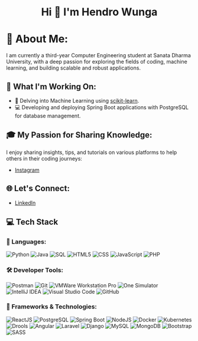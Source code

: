 <h1 align="center">Hi 👋 I'm Hendro Wunga</h1>

# 💫 About Me:
I am currently a third-year Computer Engineering student at Sanata Dharma University, with a deep passion for exploring the fields of coding, machine learning, and building scalable and robust applications.

## 🚀 What I'm Working On:
- 🤖 Delving into Machine Learning using [scikit-learn](https://scikit-learn.org/).
- 💻 Developing and deploying Spring Boot applications with PostgreSQL for database management.

## 🎓 My Passion for Sharing Knowledge:
I enjoy sharing insights, tips, and tutorials on various platforms to help others in their coding journeys:

- [Instagram](https://www.instagram.com/hendrowunga7/) 

## 🌐 Let's Connect:
- [LinkedIn](https://www.linkedin.com/in/hendro-wunga-91b5a5258/)

## 💻 Tech Stack

### 📝 Languages:
<p>
  <img alt="Python" src="https://img.shields.io/badge/-Python-3776AB?style=flat-square&logo=python&logoColor=white" />
  <img alt="Java" src="https://img.shields.io/badge/-Java-ED8B00?style=flat-square&logo=java&logoColor=white" />
  <img alt="SQL" src="https://img.shields.io/badge/-SQL-07405E?style=flat-square&logo=postgresql&logoColor=white" />
  <img alt="HTML5" src="https://img.shields.io/badge/-HTML5-E34F26?style=flat-square&logo=html5&logoColor=white" />
  <img alt="CSS" src="https://img.shields.io/badge/-CSS-1572B6?style=flat-square&logo=css3&logoColor=white" />
  <img alt="JavaScript" src="https://img.shields.io/badge/-JavaScript-323330?style=flat-square&logo=javascript&logoColor=F7DF1E" />
  <img alt="PHP" src="https://img.shields.io/badge/-PHP-777BB4?style=flat-square&logo=php&logoColor=white" />
</p>

### 🛠 Developer Tools:
<p> <img alt="Postman" src="https://img.shields.io/badge/-Postman-FF6C37?style=flat-square&logo=postman&logoColor=white" /> <img alt="Git" src="https://img.shields.io/badge/-Git-F05033?style=flat-square&logo=git&logoColor=white" /> <img alt="VMWare Workstation Pro" src="https://img.shields.io/badge/-VMWare_Workstation_Pro-607078?style=flat-square&logo=vmware&logoColor=white" /> <img alt="One Simulator" src="https://img.shields.io/badge/-One_Simulator-007ACC?style=flat-square&logoColor=white" /> <img alt="IntelliJ IDEA" src="https://img.shields.io/badge/-IntelliJ%20IDEA-000000?style=flat-square&logo=intellij-idea&logoColor=white" /> <img alt="Visual Studio Code" src="https://img.shields.io/badge/-Visual%20Studio%20Code-0078D4?style=flat-square&logo=visual-studio-code&logoColor=white" /> <img alt="GitHub" src="https://img.shields.io/badge/-GitHub-181717?style=flat-square&logo=github&logoColor=white" /> </p>

### 🔧 Frameworks & Technologies:
<p> <img alt="ReactJS" src="https://img.shields.io/badge/-ReactJS-20232A?style=flat-square&logo=react&logoColor=61DAFB" /> <img alt="PostgreSQL" src="https://img.shields.io/badge/-PostgreSQL-316192?style=flat-square&logo=postgresql&logoColor=white" /> <img alt="Spring Boot" src="https://img.shields.io/badge/-Spring_Boot-F2F4F9?style=flat-square&logo=spring-boot&logoColor=black" /> <img alt="NodeJS" src="https://img.shields.io/badge/-Node.js-6DA55F?style=flat-square&logo=node.js&logoColor=white" /> <img alt="Docker" src="https://img.shields.io/badge/-Docker-0DB7ED?style=flat-square&logo=docker&logoColor=white" /> <img alt="Kubernetes" src="https://img.shields.io/badge/-Kubernetes-326CE5?style=flat-square&logo=kubernetes&logoColor=white" /> <img alt="Drools" src="https://img.shields.io/badge/-Drools-FF6347?style=flat-square&logo=drools&logoColor=white" /> <img alt="Angular" src="https://img.shields.io/badge/-Angular-DD0031?style=flat-square&logo=angular&logoColor=white" /> <img alt="Laravel" src="https://img.shields.io/badge/-Laravel-F05340?style=flat-square&logo=laravel&logoColor=white" /> <img alt="Django" src="https://img.shields.io/badge/-Django-092E20?style=flat-square&logo=django&logoColor=white" /> <img alt="MySQL" src="https://img.shields.io/badge/-MySQL-4479A1?style=flat-square&logo=mysql&logoColor=white" /> <img alt="MongoDB" src="https://img.shields.io/badge/-MongoDB-47A248?style=flat-square&logo=mongodb&logoColor=white" /> <img alt="Bootstrap" src="https://img.shields.io/badge/-Bootstrap-563D7C?style=flat-square&logo=bootstrap&logoColor=white" /> <img alt="SASS" src="https://img.shields.io/badge/-SASS-CC6699?style=flat-square&logo=sass&logoColor=white" /> </p>
